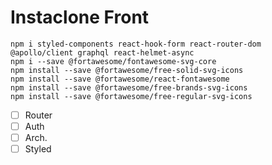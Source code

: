 # Instaclone Front

```
npm i styled-components react-hook-form react-router-dom @apollo/client graphql react-helmet-async
npm i --save @fortawesome/fontawesome-svg-core
npm install --save @fortawesome/free-solid-svg-icons
npm install --save @fortawesome/react-fontawesome
npm install --save @fortawesome/free-brands-svg-icons
npm install --save @fortawesome/free-regular-svg-icons
```

- [ ] Router
- [ ] Auth
- [ ] Arch.
- [ ] Styled
